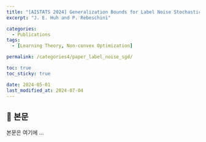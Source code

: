 ```yaml
---
title: "[AISTATS 2024] Generalization Bounds for Label Noise Stochastic Gradient Descent"
excerpt: "J. E. Huh and P. Rebeschini"

categories:
  - Publications
tags:
  - [Learning Theory, Non-convex Optimization]

permalink: /categories4/paper_label_noise_sgd/

toc: true
toc_sticky: true

date: 2024-05-01
last_modified_at: 2024-07-04
---
```


## 🦥 본문

본문은 여기에 ...
